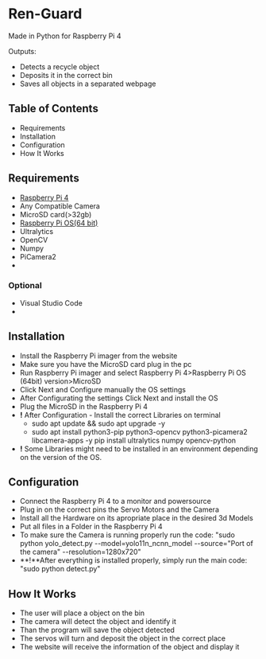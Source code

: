 # Ren-Guard

Made in Python for Raspberry Pi 4

Outputs:
- Detects a recycle object
- Deposits it in the correct bin
- Saves all objects in a separated webpage

## Table of Contents
- Requirements
- Installation
- Configuration
- How It Works

## Requirements
- [Raspberry Pi 4](https://www.raspberrypi.com/products/raspberry-pi-4-model-b/)
- Any Compatible Camera
- MicroSD card(>32gb)
- [Raspberry Pi OS(64 bit)](https://www.raspberrypi.com/software/)
- Ultralytics
- OpenCV
- Numpy
- PiCamera2
- 

### Optional
- Visual Studio Code
- 

## Installation
- Install the Raspberry Pi imager from the website
- Make sure you have the MicroSD card plug in the pc
- Run Raspberry Pi imager and select Raspberry Pi 4>Raspberry Pi OS (64bit) version>MicroSD
- Click Next and Configure manually the OS settings
- After Configurating the settings Click Next and install the OS
- Plug the MicroSD in the Raspberry Pi 4
- **!** After Configuration - Install the correct Libraries on terminal
    - sudo apt update && sudo apt upgrade -y
    - sudo apt install python3-pip python3-opencv python3-picamera2 libcamera-apps -y pip install ultralytics numpy opencv-python
- **!** Some Libraries might need to be installed in an environment depending on the version of the OS.

## Configuration
- Connect the Raspberry Pi 4 to a monitor and powersource
- Plug in on the correct pins the Servo Motors and the Camera
- Install all the Hardware on its apropriate place in the desired 3d Models
- Put all files in a Folder in the Raspberry Pi 4
- To make sure the Camera is running properly run the code: "sudo python yolo_detect.py --model=yolo11n_ncnn_model --source="Port of the camera" --resolution=1280x720"
- **!**After everything is installed properly, simply run the main code: "sudo python detect.py"

## How It Works
- The user will place a object on the bin
- The camera will detect the object and identify it
- Than the program will save the object detected
- The servos will turn and deposit the object in the correct place
- The website will receive the information of the object and display it
